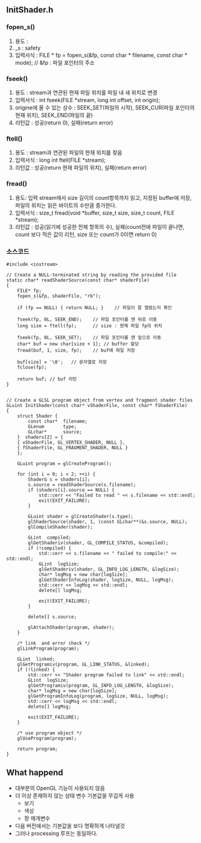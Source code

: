 

## InitShader.h

### fopen_s()
1. 용도 :
2. _s : safety
3. 입력서식 :  FILE * fp = fopen_s(&fp, const char * filename, const char * mode); // &fp : 파일 포인터의 주소

### fseek()
1. 용도 : stream과 연관된 현재 파일 위치를 파일 내 새 위치로 변경
2. 입력서식 : int fseek(FILE *stream, long int offset, int origin);
3. origine에 올 수 있는 상수 : SEEK_SET(파일의 시작), SEEK_CUR(파일 포인터의 현재 위치), SEEK_END(파일의 끝)
4. 리턴값 : 성공(return 0), 실패(return error)

### ftell()
1. 용도 : stream과 연관된 파일의 현재 위치를 찾음
2. 입력서식 : long int ftell(FILE *stream);
3. 리턴값 : 성공(return 현재 파일의 위치), 실패(return error)

### fread()
1. 용도: 입력 stream에서 size 길이의 count항목까지 읽고, 지정된 buffer에 저장, 파일의 위치는 읽은 바이트의 수만큼 증가한다.
2. 입력서식 : size_t fread(void *buffer, size_t size, size_t count, FILE *stream);
3. 리턴값 : 성공(읽기에 성공한 전체 항목의 수), 실패(count전에 파일이 끝나면, count 보다 적은 값이 리턴, size 또는 count가 0이면 return 0)

### 소스코드
````
#include <iostream>

// Create a NULL-terminated string by reading the provided file
static char* readShaderSource(const char* shaderFile)
{
	FILE* fp;
	fopen_s(&fp, shaderFile, "rb");

	if (fp == NULL) { return NULL; }	// 파일이 잘 열렸는지 확인

	fseek(fp, 0L, SEEK_END);	// 파일 포인터를 맨 뒤로 이동
	long size = ftell(fp);		// size : 현재 파일 fp의 위치

	fseek(fp, 0L, SEEK_SET);	// 파일 포인터를 맨 앞으로 이동
	char* buf = new char[size + 1];	// buffer 할당
	fread(buf, 1, size, fp);	// buf에 파일 저장

	buf[size] = '\0';	// 문자열로 저장
	fclose(fp);

	return buf;	// buf 리턴
}


// Create a GLSL program object from vertex and fragment shader files
GLuint InitShader(const char* vShaderFile, const char* fShaderFile)
{
	struct Shader {
		const char*  filename;
		GLenum       type;
		GLchar*      source;
	}  shaders[2] = {
	{ vShaderFile, GL_VERTEX_SHADER, NULL },
	{ fShaderFile, GL_FRAGMENT_SHADER, NULL }
	};

	GLuint program = glCreateProgram();

	for (int i = 0; i < 2; ++i) {
		Shader& s = shaders[i];
		s.source = readShaderSource(s.filename);
		if (shaders[i].source == NULL) {
			std::cerr << "Failed to read " << s.filename << std::endl;
			exit(EXIT_FAILURE);
		}

		GLuint shader = glCreateShader(s.type);
		glShaderSource(shader, 1, (const GLchar**)&s.source, NULL);
		glCompileShader(shader);

		GLint  compiled;
		glGetShaderiv(shader, GL_COMPILE_STATUS, &compiled);
		if (!compiled) {
			std::cerr << s.filename << " failed to compile:" << std::endl;
			GLint  logSize;
			glGetShaderiv(shader, GL_INFO_LOG_LENGTH, &logSize);
			char* logMsg = new char[logSize];
			glGetShaderInfoLog(shader, logSize, NULL, logMsg);
			std::cerr << logMsg << std::endl;
			delete[] logMsg;

			exit(EXIT_FAILURE);
		}

		delete[] s.source;

		glAttachShader(program, shader);
	}

	/* link  and error check */
	glLinkProgram(program);

	GLint  linked;
	glGetProgramiv(program, GL_LINK_STATUS, &linked);
	if (!linked) {
		std::cerr << "Shader program failed to link" << std::endl;
		GLint  logSize;
		glGetProgramiv(program, GL_INFO_LOG_LENGTH, &logSize);
		char* logMsg = new char[logSize];
		glGetProgramInfoLog(program, logSize, NULL, logMsg);
		std::cerr << logMsg << std::endl;
		delete[] logMsg;

		exit(EXIT_FAILURE);
	}

	/* use program object */
	glUseProgram(program);

	return program;
}
````
## What happend
* 대부분의 OpenGL 기능이 사용되지 않음
* 더 이상 존재하지 않는 상태 변수 기본값을 무겁게 사용
  - 보기
  - 색상
  - 창 매개변수
* 다음 버전에서는 기본값을 보다 명확하게 나타낼것
* 그러나 processing 루프는 동일하다.
